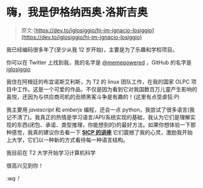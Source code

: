 # 嗨，我是伊格纳西奥·洛斯吉奥

> 原文:[https://dev.to/iglosiggio/hi-im-ignacio-losiggio](https://dev.to/iglosiggio/hi-im-ignacio-losiggio)

我已经编码很多年了(至少从我 12 岁开始)，主要是为了乐趣和学校项目。

你可以在 Twitter 上找到我，我的名字是 [@memepowered](https://twitter.com/memepowered) ，GitHub 的名字是 [iglosiggio](https://github.com/iglosiggio)

我住在阿根廷的布宜诺斯艾利斯，为 T2 的 linux 团队工作，在我的国家 OLPC 项目中工作。这是一个可爱的作品，不仅是因为看到它对我国数百万儿童产生影响的喜悦，还因为与供应商司机的丑陋黑客斗争是有趣的！(这里有点受虐狂:P)

我主要用 *javascript* 和 *emberjs* 编程，还会一点 python，我尝试了很多语言(我记不清了)。我真正的热情是学习语言/API/系统实现的基础，我认为它们是理解实现的东西(闭包、承诺、类型推理，你能想到的)的最好方法。如果你想体验一下那种感觉，我真的建议你去看一下 [**SICP 的讲座**](https://ocw.mit.edu/courses/electrical-engineering-and-computer-science/6-001-structure-and-interpretation-of-computer-programs-spring-2005/video-lectures/) 它们震撼了我的心灵，激励我开始上大学，它们以一种新的方式看待每一种语言结构。

我目前在 T2 大学开始学习计算机科学

很高兴见到你！

*:wq！*
